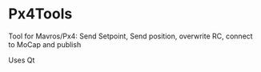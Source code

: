 # Px4Tools
Tool for Mavros/Px4: Send Setpoint, Send position, overwrite RC, connect to MoCap and publish

Uses Qt
